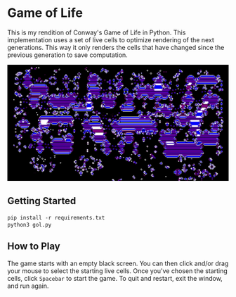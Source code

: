# Game of Life

This is my rendition of Conway's Game of Life in Python. This implementation uses a set of live cells to optimize rendering of the next generations. This way it only renders the cells that have changed since the previous generation to save computation.

![A picture of the middle of a game of life!](./preview.JPG)

## Getting Started

```
pip install -r requirements.txt
python3 gol.py
```

## How to Play

The game starts with an empty black screen. You can then click and/or drag your mouse to select the starting live cells. Once you've chosen the starting cells, click `Spacebar` to start the game. To quit and restart, exit the window, and run again.
